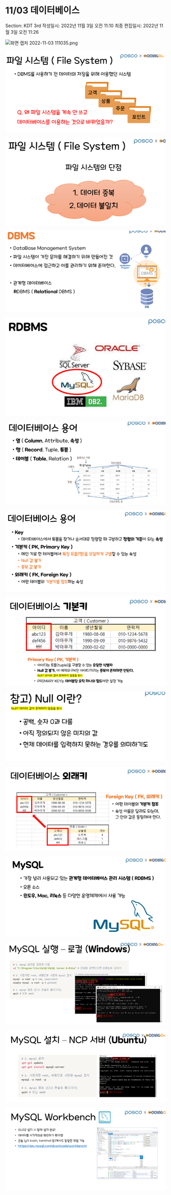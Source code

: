 # 11/03 데이터베이스

Section: KDT 3rd
작성일시: 2022년 11월 3일 오전 11:10
최종 편집일시: 2022년 11월 3일 오전 11:26

![화면 캡처 2022-11-03 111035.png](1103/%25ED%2599%2594%25EB%25A9%25B4_%25EC%25BA%25A1%25EC%25B2%2598_2022-11-03_111035.png)

![2.png](1103/2.png)

![3.png](1103/3.png)

![4.png](1103/4.png)

![5.png](1103/5.png)

![6.png](1103/6.png)

![7.png](1103/7.png)

![8.png](1103/8.png)

![9.png](1103/9.png)

![10.png](1103/10.png)

![11.png](1103/11.png)

![12.png](1103/12.png)

![13.png](1103/13.png)

![14.png](1103/14.png)

